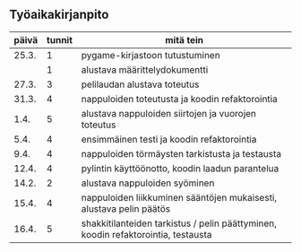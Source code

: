 ## Työaikakirjanpito

| päivä | tunnit | mitä tein |
| ---- | ----- | ----------- |
| 25.3. | 1 | pygame-kirjastoon tutustuminen |
|| 1 | alustava määrittelydokumentti |
| 27.3. | 3 | pelilaudan alustava toteutus |
| 31.3. | 4 | nappuloiden toteutusta ja koodin refaktorointia |
| 1.4. | 5 | alustava nappuloiden siirtojen ja vuorojen toteutus |
| 5.4. | 4 | ensimmäinen testi ja koodin refaktorointia |
| 9.4. | 4 | nappuloiden törmäysten tarkistusta ja testausta |
| 12.4. | 4 | pylintin käyttöönotto, koodin laadun parantelua |
| 14.2. | 2 | alustava nappuloiden syöminen |
| 15.4. | 4 | nappuloiden liikkuminen sääntöjen mukaisesti, alustava pelin päätös |
| 16.4. | 5 | shakkitilanteiden tarkistus / pelin päättyminen, koodin refaktorointia, testausta |
